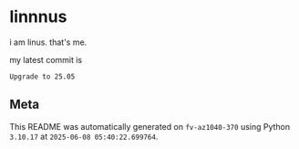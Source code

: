 # linnnus

i am linus. that's me.

my latest commit is

```
Upgrade to 25.05
```

## Meta

This README was automatically generated on `fv-az1040-370` using Python
`3.10.17` at `2025-06-08 05:40:22.699764`.
